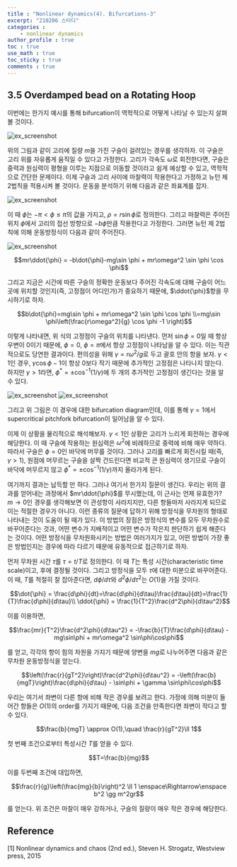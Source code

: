 ```yaml
---
title : "Nonlinear dynamics(4). Bifurcations-3"
excerpt: "210206 스터디"
categories :
    - nonlinear dynamics
author_profile : true
toc : true
use_math : true
toc_sticky : true
comments : true
---
```


## 3.5 Overdamped bead on a Rotating Hoop

이번에는 한가지 예시를 통해 bifurcation이 역학적으로 어떻게 나타날 수 있는지 살펴볼 것이다. 

![ex_screenshot](/assets/images/NLD/fig-3.5.1.jpg)

위의 그림과 같이 고리에 질량 $m$을 가진 구슬이 걸려있는 경우를 생각하자. 이 구슬은 고리 위를 자유롭게 움직일 수 있다고 가정한다. 고리가 각속도 $\omega$로 회전한다면, 구슬은 중력과 원심력이 평형을 이루는 지점으로 이동할 것이라고 쉼게 예상할 수 있고, 역학적으로 간단한 문제이다. 이제 구슬과 고리 사이에 마찰력이 작용한다고 가정하고 뉴턴 제 2법칙을 적용시켜 볼 것이다. 운동을 분석하기 위해 다음과 같은 좌표계를 잡자.

![ex_screenshot](/assets/images/NLD/fig-3.5.2.jpg)

이 때 $\phi$는 $-\pi < \phi \le \pi$의 값을 가지고, $\rho = r\sin \phi$로 정의한다. 그리고 마찰력은 주어진 위치 $\phi$에서 고리의 접선 방향으로 $-b\dot{\phi}$만큼 작용한다고 가정한다. 그러면 뉴턴 제 2법칙에 의해 운동방정식이 다음과 같이 주어진다.

![ex_screenshot](/assets/images/NLD/fig-3.5.3.jpg)

$$mr\ddot{\phi} = -b\dot{\phi}-mg\sin \phi + mr\omega^2 \sin \phi \cos \phi$$

그리고 지금은 시간에 따른 구슬의 정확한 운동보다 주어진 각속도에 대해 구슬이 어느 곳에 위치할 것인지(즉, 고정점이 어디인가)가 중요하기 때문에, $\ddot{\phi}$항을 무시하기로 하자.

$$b\dot{\phi}=mg\sin \phi + mr\omega^2 \sin \phi \cos \phi \\=mg\sin \phi\left(\frac{r\omega^2}{g} \cos \phi -1 \right)$$

이렇게 나타내면, 위 식의 고정점이 구슬의 위치를 나타낸다. 먼저 $\sin\phi=0$일 때 항상 우변이 $0$이기 때문에, $\phi=0$, $\phi=\pi$에서 항상 고정점이 나타남을 알 수 있다. 이는 직관적으로도 당연한 결과이다.  편의성을 위해 $\gamma = r\omega^2/g$로 두고 괄호 안의 항을 보자. $\gamma<1$인 경우, $\gamma\cos\phi-1$이 항상 $0$보다 작기 때문에 추가적인 고정점은 나타나지 않는다. 하지만 $\gamma>1$라면, $\phi^{\ast}=\pm \cos^{-1}(1/\gamma)$에 두 개의 추가적인 고정점이 생긴다는 것을 알 수 있다.

![ex_screenshot](/assets/images/NLD/fig-3.5.5.jpg)
![ex_screenshot](/assets/images/NLD/fig-3.5.6.jpg)

그리고 위 그림은 이 경우에 대한 bifurcation diagram인데, 이를 통해 $\gamma=1$에서 supercritical pitchfork bifurcation이 일어남을 알 수 있다.

이제 이 상황을 물리적으로 해석해보자. $\gamma<1$인 상황은 고리가 느리게 회전하는 경우에 해당한다. 이 때 구슬에 작용하는 원심력은 $\omega^2$에 비례하므로 중력에 비해 매우 약하다. 따라서 구슬은 $\phi=0$인 바닥에 머무를 것이다. 그러나 고리를 빠르게 회전시킬 때(즉, $\gamma>1$), 원점에 머무르는 구슬을 살짝 건드린다면 비교적 큰 원심력이 생기므로 구슬이 바닥에 머무르지 않고 $\phi^{\ast}=\pm\cos^{-1}(1/\gamma)$까지 올라가게 된다.

여기까지 결과는 납득할 만 하다. 그러나 여기서 한가지 질문이 생긴다. 우리는 위의 결과를 얻어내는 과정에서 $mr\ddot{\phi}$를 무시했는데, 이 근사는 언제 유효한가? $m \rightarrow 0$인 경우를 생각해보면 이 관성항이 사라지지만, 다른 항들마저 사라지게 되므로 이는 적절한 경우가 아니다. 이런 종류의 질문에 답하기 위해 방정식을 무차원의 형태로 나타내는 것이 도움이 될 때가 있다. 이 방법의 장점은 방정식의 변수를 모두 무차원수로 바꾸어준다는 것과, 어떤 변수가 지배적이고 어떤 변수가 작은지 판단하기 쉽게 해준다는 것이다. 어떤 방정식을 무차원화시키는 방법은 여러가지가 있고, 어떤 방법이 가장 좋은 방법인지는 경우에 따라 다르기 때문에 유동적으로 접근하기로 하자.

먼저 무차원 시간 $\tau$를 $\tau=t/T$로 정의한다. 이 때 $T$는 특성 시간(characteristic time scale)이고, 후에 결정될 것이다. 그리고 방정식을 모두 $\tau$에 대한 미분으로 바꾸어준다. 이 때, $T$를 적절히 잘 잡아준다면, $d\phi/d\tau$와 $d^2\phi/d\tau^2$는 $O(1)$을 가질 것이다.

$$\dot{\phi} = \frac{d\phi}{dt}=\frac{d\phi}{d\tau}\frac{d\tau}{dt}=\frac{1}{T}\frac{d\phi}{d\tau}\\ \ddot{\phi} = \frac{1}{T^2}\frac{d^2\phi}{d\tau^2}$$

이를 이용하면,

$$\frac{mr}{T^2}\frac{d^2\phi}{d\tau^2} = -\frac{b}{T}\frac{d\phi}{d\tau} - mg\sin\phi + mr\omega^2 \sin\phi\cos\phi$$

를 얻고, 각각의 항이 힘의 차원을 가지기 때문에 양변을 $mg$로 나누어주면 다음과 같은 무차원 운동방정식을 얻는다.

$$\left(\frac{r}{gT^2}\right)\frac{d^2\phi}{d\tau^2} = -\left(\frac{b}{mgT}\right)\frac{d\phi}{d\tau} - \sin\phi + \gamma \sin\phi\cos\phi$$

우리는 여기서 좌변이 다른 항에 비해 작은 경우를 보려고 한다. 가정에 의해 미분이 들어간 항들은 $O(1)$의 order를 가지기 때문에, 다음 조건을 만족한다면 좌변이 작다고 할 수 있다.

$$\frac{b}{mgT} \approx O(1),\quad \frac{r}{gT^2}\ll 1$$

첫 번째 조건으로부터 특성시간 $T$를 얻을 수 있다.

$$T=\frac{b}{mg}$$

이를 두번째 조건에 대입하면,

$$\frac{r}{g}\left(\frac{mg}{b}\right)^2 \ll 1 \enspace\Rightarrow\enspace b^2 \gg m^2gr$$

를 얻는다. 위 조건은 마찰이 매우 강하거나, 구슬의 질량이 매우 작은 경우에 해당한다.


## Reference

[1] Nonlinear dynamics and chaos (2nd ed.), Steven H. Strogatz, Westview press, 2015